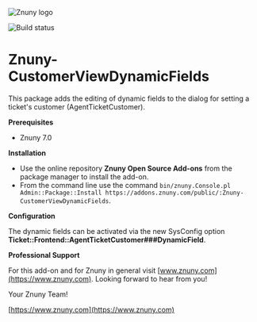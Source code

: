 ![Znuny logo](https://www.znuny.com/assets/images/logo_small.png)


![Build status](https://badge.proxy.znuny.com/Znuny4OTRS-CustomerViewDynamicFields/rel-7_0)

Znuny-CustomerViewDynamicFields
===============================
This package adds the editing of dynamic fields to the dialog for setting a ticket's customer (AgentTicketCustomer).

**Prerequisites**

- Znuny 7.0

**Installation**

- Use the online repository **Znuny Open Source Add-ons** from the package manager to install the add-on.
- From the command line use the command `bin/znuny.Console.pl Admin::Package::Install https://addons.znuny.com/public/:Znuny-CustomerViewDynamicFields`.


**Configuration**

The dynamic fields can be activated via the new SysConfig option __Ticket::Frontend::AgentTicketCustomer###DynamicField__.


**Professional Support**

For this add-on and for Znuny in general visit [www.znuny.com](https://www.znuny.com). Looking forward to hear from you!


Your Znuny Team!

[https://www.znuny.com](https://www.znuny.com)
